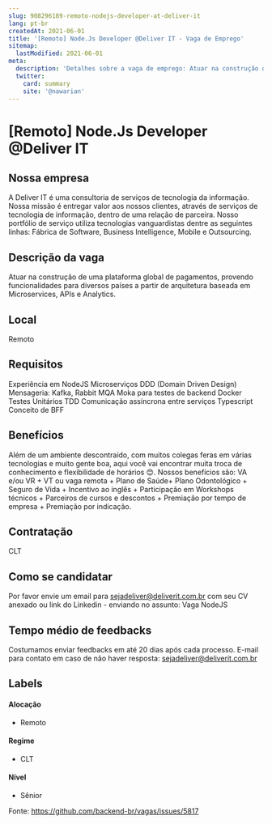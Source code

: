```yaml
---
slug: 908296189-remoto-nodejs-developer-at-deliver-it
lang: pt-br
createdAt: 2021-06-01
title: '[Remoto] Node.Js Developer @Deliver IT - Vaga de Emprego'
sitemap:
  lastModified: 2021-06-01
meta:
  description: 'Detalhes sobre a vaga de emprego: Atuar na construção de uma plataforma global de pagamentos, provendo funcionalidades para diversos países a partir de arquitetura baseada em Microservices, APIs e Analytics.'
  twitter:
    card: summary
    site: '@nawarian'
---
```


# [Remoto] Node.Js Developer @Deliver IT

<!--
==================================================
Caso a vaga for remoto durante a pandemia informar no texto "Remoto durante o covid"
==================================================
-->
<!-- 
==================================================
POR FAVOR, SÓ POSTE SE A VAGA FOR PARA BACK-END!

Não faça distinção de gênero no título da vaga.

Use: "Back-End Developer" ao invés de 
"Desenvolvedor Back-End" \o/

Exemplo: `[São Paulo] Back-End Developer @ NOME DA EMPRESA`
==================================================
-->
<!--
==================================================
Caso a vaga for remoto durante a pandemia deixar a linha abaixo
==================================================
-->
## Nossa empresa

A Deliver IT é uma consultoria de serviços de tecnologia da informação. Nossa missão é entregar valor aos nossos clientes, através de serviços de tecnologia de informação, dentro de uma relação de parceira.
Nosso portfólio de serviço utiliza tecnologias vanguardistas dentre as seguintes linhas: Fábrica de Software, Business Intelligence, Mobile e Outsourcing.

## Descrição da vaga
Atuar na construção de uma plataforma global de pagamentos, provendo funcionalidades para diversos países a partir de arquitetura baseada em Microservices, APIs e Analytics.

## Local
Remoto

## Requisitos
Experiência em NodeJS
Microserviços
DDD (Domain Driven Design)
Mensageria: Kafka, Rabbit MQA
Moka para testes de backend
Docker 
Testes Unitários
TDD
Comunicação assíncrona entre serviços
Typescript
Conceito de BFF


## Benefícios
Além de um ambiente descontraído, com muitos colegas feras em várias tecnologias e muito gente boa, aqui você vai encontrar muita troca de conhecimento e flexibilidade de horários 😊.
Nossos benefícios são: VA e/ou VR + VT ou vaga remota + Plano de Saúde+ Plano Odontológico + Seguro de Vida + Incentivo ao inglês + Participação em Workshops técnicos + Parceiros de cursos e descontos + Premiação por tempo de empresa + Premiação por indicação.

## Contratação
CLT

## Como se candidatar

Por favor envie um email para sejadeliver@deliverit.com.br com seu CV anexado ou link do Linkedin - enviando no assunto: Vaga NodeJS

## Tempo médio de feedbacks

Costumamos enviar feedbacks em até 20 dias após cada processo.
E-mail para contato em caso de não haver resposta: sejadeliver@deliverit.com.br

## Labels
<!-- retire os labels que não fazem sentido à vaga -->

#### Alocação
- Remoto

#### Regime
- CLT


#### Nível
- Sênior





Fonte: https://github.com/backend-br/vagas/issues/5817